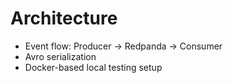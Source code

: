 # Architecture

- Event flow: Producer -> Redpanda -> Consumer
- Avro serialization
- Docker-based local testing setup